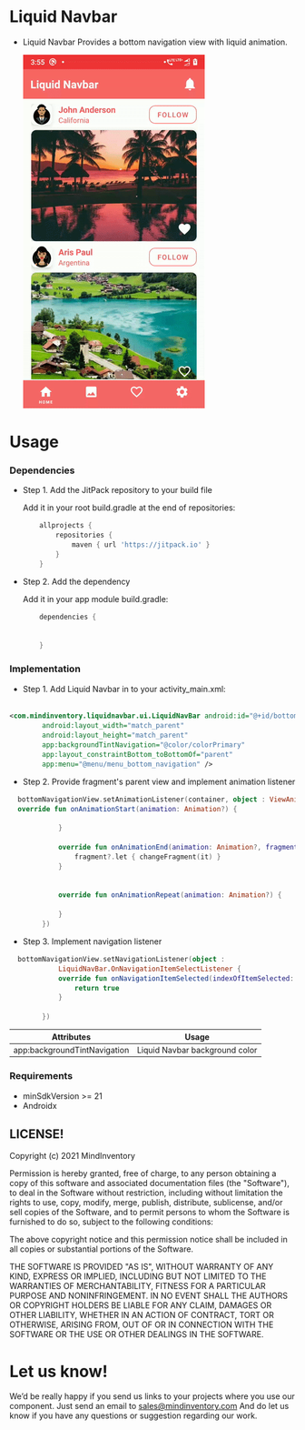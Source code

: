 # Liquid Navbar

* Liquid Navbar Provides a bottom navigation view with liquid animation.

  ![ezgif.com-gif-maker__3_](/media/features.gif)

# Usage

### Dependencies

* Step 1. Add the JitPack repository to your build file

  Add it in your root build.gradle at the end of repositories:

    ```groovy
	    allprojects {
		    repositories {
			    maven { url 'https://jitpack.io' }
		    }
	    }
    ``` 
* Step 2. Add the dependency
    
    Add it in your app module build.gradle:

    ```groovy
        dependencies {
            
            
        }
    ``` 

### Implementation

* Step 1. Add Liquid Navbar in to your activity_main.xml:

```xml

<com.mindinventory.liquidnavbar.ui.LiquidNavBar android:id="@+id/bottomNavigationView"
        android:layout_width="match_parent"
        android:layout_height="match_parent"
        app:backgroundTintNavigation="@color/colorPrimary"
        app:layout_constraintBottom_toBottomOf="parent"
        app:menu="@menu/menu_bottom_navigation" />
```

* Step 2. Provide fragment's parent view and implement animation listener

```kotlin 
  bottomNavigationView.setAnimationListener(container, object : ViewAnimationListener {
  override fun onAnimationStart(animation: Animation?) {

            }

            override fun onAnimationEnd(animation: Animation?, fragment: Fragment?) {
                fragment?.let { changeFragment(it) }
            }


            override fun onAnimationRepeat(animation: Animation?) {

            }
        })
 ```         

* Step 3. Implement navigation listener

```kotlin 
  bottomNavigationView.setNavigationListener(object :
            LiquidNavBar.OnNavigationItemSelectListener {
            override fun onNavigationItemSelected(indexOfItemSelected: Int): Boolean {
                return true
            }

        })
 ```         

| Attributes | Usage |
| ------ | ------ |
| app:backgroundTintNavigation | Liquid Navbar background color |

### Requirements

* minSdkVersion >= 21
* Androidx

## LICENSE!
Copyright (c) 2021 MindInventory

Permission is hereby granted, free of charge, to any person obtaining a copy
of this software and associated documentation files (the "Software"), to deal
in the Software without restriction, including without limitation the rights
to use, copy, modify, merge, publish, distribute, sublicense, and/or sell
copies of the Software, and to permit persons to whom the Software is
furnished to do so, subject to the following conditions:

The above copyright notice and this permission notice shall be included in all
copies or substantial portions of the Software.

THE SOFTWARE IS PROVIDED "AS IS", WITHOUT WARRANTY OF ANY KIND, EXPRESS OR
IMPLIED, INCLUDING BUT NOT LIMITED TO THE WARRANTIES OF MERCHANTABILITY,
FITNESS FOR A PARTICULAR PURPOSE AND NONINFRINGEMENT. IN NO EVENT SHALL THE
AUTHORS OR COPYRIGHT HOLDERS BE LIABLE FOR ANY CLAIM, DAMAGES OR OTHER
LIABILITY, WHETHER IN AN ACTION OF CONTRACT, TORT OR OTHERWISE, ARISING FROM,
OUT OF OR IN CONNECTION WITH THE SOFTWARE OR THE USE OR OTHER DEALINGS IN THE
SOFTWARE.

# Let us know!
We’d be really happy if you send us links to your projects where you use our component. Just send an email to sales@mindinventory.com And do let us know if you have any questions or suggestion regarding our work.



